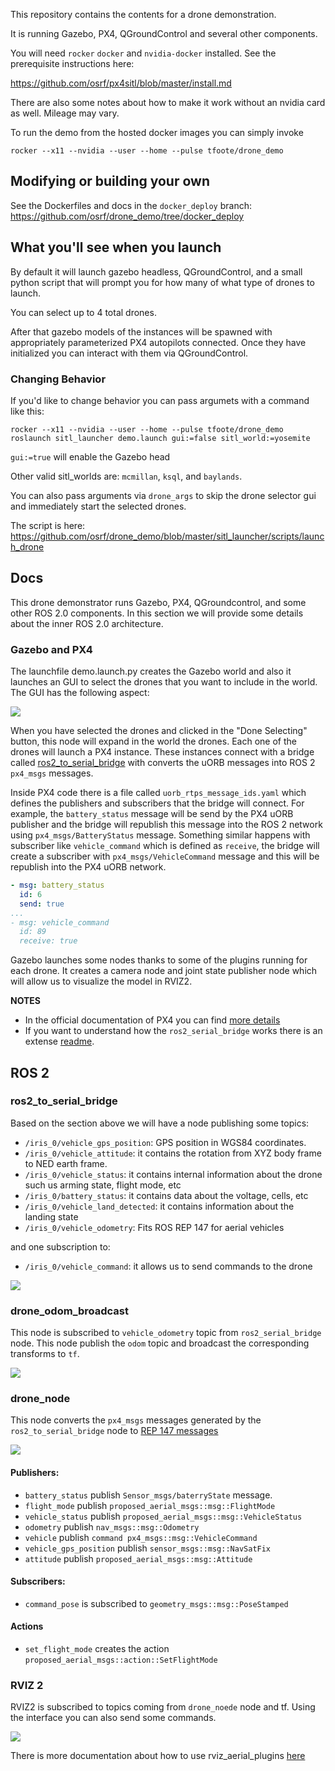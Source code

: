 This repository contains the contents for a drone demonstration.

It is running Gazebo, PX4, QGroundControl and several other components.

You will need `rocker` `docker` and `nvidia-docker` installed. See the prerequisite instructions here:

https://github.com/osrf/px4sitl/blob/master/install.md


There are also some notes about how to make it work without an nvidia card as well. Mileage may vary.

To run the demo from the hosted docker images you can simply invoke

`rocker --x11 --nvidia --user --home --pulse tfoote/drone_demo`

## Modifying or building your own

See the Dockerfiles and docs in the `docker_deploy` branch: https://github.com/osrf/drone_demo/tree/docker_deploy

## What you'll see when you launch

By default it will launch gazebo headless, QGroundControl, and a small python script that will prompt you for how many of what type of drones to launch.

You can select up to 4 total drones.

After that gazebo models of the instances will be spawned with appropriately parameterized PX4 autopilots connected.
Once they have initialized you can interact with them via QGroundControl.


### Changing Behavior

If you'd like to change behavior you can pass argumets with a command like this:

`rocker --x11 --nvidia --user --home --pulse tfoote/drone_demo roslaunch sitl_launcher demo.launch gui:=false sitl_world:=yosemite`

`gui:=true` will enable the Gazebo head

Other valid sitl_worlds are: `mcmillan`, `ksql`, and `baylands`.

You can also pass arguments via `drone_args` to skip the drone selector gui and immediately start the selected drones.

The script is here: https://github.com/osrf/drone_demo/blob/master/sitl_launcher/scripts/launch_drone


## Docs

This drone demonstrator runs Gazebo, PX4, QGroundcontrol, and some other ROS 2.0 components. In this section we will provide some details about the inner ROS 2.0 architecture.

### Gazebo and PX4

The launchfile demo.launch.py creates the Gazebo world and also it launches an GUI to select the drones that you want to include in the world. The GUI has the following aspect:

![](img/gui_drone_selector.png)

When you have selected the drones and clicked in the "Done Selecting" button, this node will expand in the world the drones. Each one of the drones will launch a PX4 instance. These instances connect with a bridge called [ros2_to_serial_bridge](https://github.com/osrf/ros2_serial_example/tree/master/ros2_serial_example) with converts the uORB messages into ROS 2 `px4_msgs` messages.

Inside PX4 code there is a file called `uorb_rtps_message_ids.yaml` which defines the publishers and subscribers that the bridge will connect. For example, the `battery_status` message will be send by the PX4 uORB publisher and the bridge will republish this message into the ROS 2 network using `px4_msgs/BatteryStatus` message. Something similar happens with subscriber like `vehicle_command` which is defined as `receive`, the bridge will create a subscriber with `px4_msgs/VehicleCommand` message and this will be republish into the PX4 uORB network.

```yaml
- msg: battery_status
  id: 6
  send: true
...
- msg: vehicle_command
  id: 89
  receive: true
```

Gazebo launches some nodes thanks to some of the plugins running for each drone. It creates a camera node and joint state publisher node which will allow us to visualize the model in RVIZ2.

**NOTES**
 - In the official documentation of PX4 you can find [more details](https://dev.px4.io/v1.9.0/en/middleware/micrortps.html#ros2ros-application-pipeline)
 - If you want to understand how the `ros2_serial_bridge` works there is an extense [readme](https://github.com/osrf/ros2_serial_example).

## ROS 2

### ros2_to_serial_bridge

Based on the section above we will have a node publishing some topics:

  - `/iris_0/vehicle_gps_position`: GPS position in WGS84 coordinates.
  - `/iris_0/vehicle_attitude`: it contains the rotation from XYZ body frame to NED earth frame.
  - `/iris_0/vehicle_status`: it contains internal information about the drone such us arming state, flight mode, etc
  - `/iris_0/battery_status`: it contains data about the voltage, cells, etc
  - `/iris_0/vehicle_land_detected`: it contains information about the landing state
  - `/iris_0/vehicle_odometry`: Fits ROS REP 147 for aerial vehicles

and one subscription to:

 - `/iris_0/vehicle_command`: it allows us to send commands to the drone

 ![](img/ros2_bridge.png)

### drone_odom_broadcast

This node is subscribed to `vehicle_odometry` topic from  `ros2_serial_bridge` node. This node publish the `odom` topic and broadcast the corresponding transforms to `tf`.

![](img/odom.png)

### drone_node

This node converts the `px4_msgs` messages generated by the `ros2_to_serial_bridge` node to [REP 147 messages](https://www.ros.org/reps/rep-0147.html)

![](img/drone_node.png)

#### Publishers:
 - `battery_status` publish `Sensor_msgs/baterryState` message.
 - `flight_mode` publish `proposed_aerial_msgs::msg::FlightMode`
 - `vehicle_status` publish `proposed_aerial_msgs::msg::VehicleStatus`
 - `odometry` publish `nav_msgs::msg::Odometry`
 - `vehicle` publish `command px4_msgs::msg::VehicleCommand`
 - `vehicle_gps_position` publish `sensor_msgs::msg::NavSatFix`
 - `attitude` publish `proposed_aerial_msgs::msg::Attitude`


#### Subscribers:

 - `command_pose` is subscribed to `geometry_msgs::msg::PoseStamped`

#### Actions

 - `set_flight_mode` creates the action `proposed_aerial_msgs::action::SetFlightMode`

### RVIZ 2

RVIZ2 is subscribed to topics coming from `drone_noede` node and tf. Using the interface you can also send some commands.

![](img/rviz2.png)

There is more documentation about how to use rviz_aerial_plugins [here](https://github.com/osrf/rviz_aerial_plugins)
